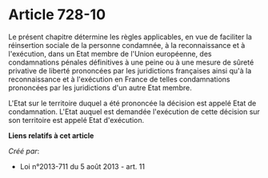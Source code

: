 # Article 728-10

Le présent chapitre détermine les règles applicables, en vue de faciliter la réinsertion sociale de la personne condamnée, à
la reconnaissance et à l'exécution, dans un Etat membre de l'Union européenne, des condamnations pénales définitives à une
peine ou à une mesure de sûreté privative de liberté prononcées par les juridictions françaises ainsi qu'à la reconnaissance
et à l'exécution en France de telles condamnations prononcées par les juridictions d'un autre Etat membre. 

L'Etat sur le territoire duquel a été prononcée la décision est appelé Etat de condamnation. L'Etat auquel est demandée
l'exécution de cette décision sur son territoire est appelé Etat d'exécution.

**Liens relatifs à cet article**

_Créé par_:

  - Loi n°2013-711 du 5 août 2013 - art. 11

